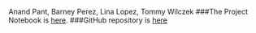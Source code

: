 Anand Pant, Barney Perez, Lina Lopez, Tommy Wilczek
###The Project Notebook is [here](FinalProjectCenus.nb.html). 
###GitHub repository is [here](https://github.com/CannataUTDV/s17dvfinalproject-dvproject5-wilczek-lopez-perez-pant)
